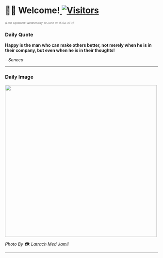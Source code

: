 <h1>👋🏽 Welcome!<a href="https://github.com/OmitNomis/"> <img src="https://visitor-badge.laobi.icu/badge?page_id=OmitNomis" alt="Visitors"></a></h1>

<i><p style="font-size: 0.6rem; color:gray">(Last Updated: Wednesday 19 June at 15:54 UTC)</p></i>

<h3> Daily Quote </h3>
<b><p>Happy is the man who can make others better, not merely when he is in their company, but even when he is in their thoughts!</p></b>
<i><caption style="font-size: 0.8rem; color:gray;">- Seneca</caption></i>


<hr>

<h3>Daily Image</h3>
<a href="https:&#x2F;&#x2F;images.unsplash.com&#x2F;photo-1716125583397-e7cc7469c3f2?crop&#x3D;entropy&amp;cs&#x3D;srgb&amp;fm&#x3D;jpg&amp;ixid&#x3D;M3w2MjM3MzF8MHwxfHJhbmRvbXx8fHx8fHx8fDE3MTg4MTI0NTV8&amp;ixlib&#x3D;rb-4.0.3&amp;q&#x3D;85" target="_blank"><img style="height:500px;" src=https:&#x2F;&#x2F;images.unsplash.com&#x2F;photo-1716125583397-e7cc7469c3f2?crop&#x3D;entropy&amp;cs&#x3D;srgb&amp;fm&#x3D;jpg&amp;ixid&#x3D;M3w2MjM3MzF8MHwxfHJhbmRvbXx8fHx8fHx8fDE3MTg4MTI0NTV8&amp;ixlib&#x3D;rb-4.0.3&amp;q&#x3D;85"/></a>

<i><caption style="font-size: 0.8rem; color:gray;"> Photo By 📷: Latrach Med Jamil</caption></i>
<hr>
